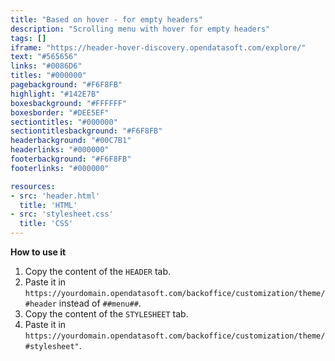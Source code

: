 ```yaml
---
title: "Based on hover - for empty headers"
description: "Scrolling menu with hover for empty headers"
tags: []
iframe: "https://header-hover-discovery.opendatasoft.com/explore/"
text: "#565656"
links: "#0086D6"
titles: "#000000"
pagebackground: "#F6F8FB"
highlight: "#142E7B"
boxesbackground: "#FFFFFF"
boxesborder: "#DEE5EF"
sectiontitles: "#000000"
sectiontitlesbackground: "#F6F8FB"
headerbackground: "#00C7B1"
headerlinks: "#000000"
footerbackground: "#F6F8FB"
footerlinks: "#000000"

resources:
- src: 'header.html'
  title: 'HTML'
- src: 'stylesheet.css'
  title: 'CSS'
---
```

**How to use it** 
1. Copy the content of the `HEADER` tab.
2. Paste it in `https://yourdomain.opendatasoft.com/backoffice/customization/theme/#header`  instead of `##menu##`.
3. Copy the content of the `STYLESHEET` tab.
4. Paste it in `https://yourdomain.opendatasoft.com/backoffice/customization/theme/#stylesheet"`.